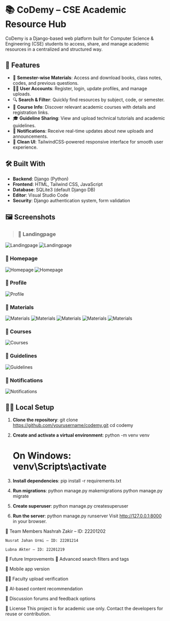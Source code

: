 
# 📚 CoDemy – CSE Academic Resource Hub
CoDemy is a Django-based web platform built for Computer Science & Engineering (CSE) students to access, share, and manage academic resources in a centralized and structured way.

## 🚀 Features

- 📘 **Semester-wise Materials**: Access and download books, class notes, codes, and previous questions.
- 🧑‍🎓 **User Accounts**: Register, login, update profiles, and manage uploads.
- 🔍 **Search & Filter**: Quickly find resources by subject, code, or semester.
- 🧠 **Course Info**: Discover relevant academic courses with details and registration links.
- 🎓 **Guideline Sharing**: View and upload technical tutorials and academic guidelines.
- 🔔 **Notifications**: Receive real-time updates about new uploads and announcements.
- 📂 **Clean UI**: TailwindCSS-powered responsive interface for smooth user experience.


## 🛠️ Built With

- **Backend**: Django (Python)
- **Frontend**: HTML, Tailwind CSS, JavaScript
- **Database**: SQLite3 (default Django DB)
- **Editor**: Visual Studio Code
- **Security**: Django authentication system, form validation


## 🖼️ Screenshots

>### 🔹 Landingpage
![Landingpage](Assets/l1.png)
![Landingpage](Assets/l2.png)

### 🔹 Homepage
![Homepage](Assets/home.png)
![Homepage](Assets/h2.png)

### 🔹 Profile
![Profile](Assets/profile.png)

### 🔹 Materials
![Materials](Assets/m1.png)
![Materials](Assets/2.png)
![Materials](Assets/m3.png)
![Materials](Assets/m4.png)
![Materials](Assets/m5.png)


### 🔹 Courses
![Courses](Assets/course.png)


### 🔹 Guidelines
![Guidelines](Assets/g.png)


### 🔹 Notifications
![Notifications](Assets/n.png)




## 🧑‍💻 Local Setup

1. **Clone the repository**:
    git clone https://github.com/yourusername/codemy.git
    cd codemy

2. **Create and activate a virtual environment**:
    python -m venv venv
    # On Windows: venv\Scripts\activate

3. **Install dependencies**:
    pip install -r requirements.txt

4. **Run migrations**:
    python manage.py makemigrations
    python manage.py migrate

5. **Create superuser**:
    python manage.py createsuperuser

6. **Run the server**:
    python manage.py runserver
    Visit http://127.0.0.1:8000 in your browser.


👥 Team Members
    Nashrah Zakir – ID: 22201202

    Nusrat Jahan Urmi – ID: 22201214

    Lubna Akter – ID: 22201219


📌 Future Improvements
🔎 Advanced search filters and tags

📱 Mobile app version

🧑‍🏫 Faculty upload verification

🧠 AI-based content recommendation

💬 Discussion forums and feedback options


📄 License
This project is for academic use only. Contact the developers for reuse or contribution.

